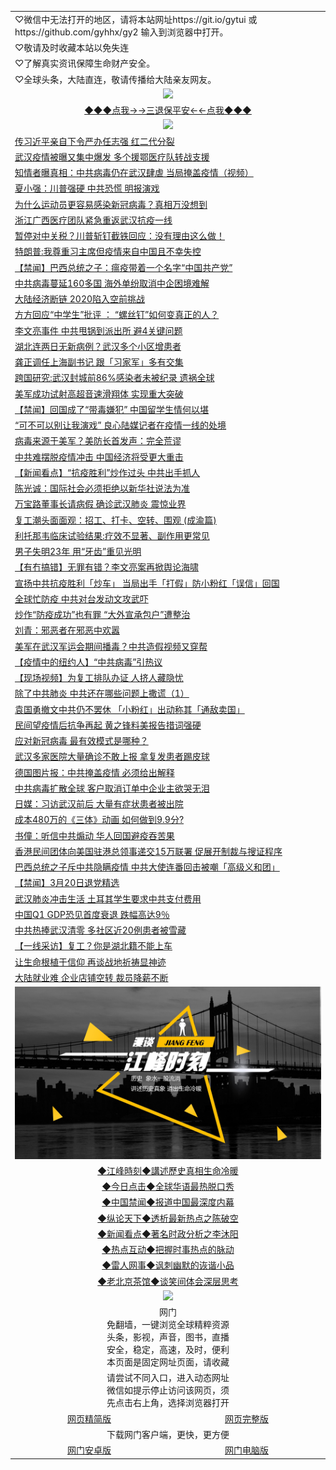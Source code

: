  <table>
<tr>
<td colspan="2" align=left>
♡微信中无法打开的地区，请将本站网址https://git.io/gytui 或 https://github.com/gyhhx/gy2 输入到浏览器中打开。 
 </td>
</tr>
 <tr>
 <td colspan="2" align=left>
♡敬请及时收藏本站以免失连
  <tr>
<td colspan="2" align=left>
♡了解真实资讯保障生命财产安全。
 </td>
   <tr>
<td colspan="2" align=left>
♡全球头条，大陆直连，敬请传播给大陆亲友网友。
 </td>
</tr>

</td>
 </tr>
  <tr>
    <td colspan="2" align=center><img src="https://github.com/gyhhx/image-upload/blob/master/3t%20(1).jpg"></td>
 </tr>
 <tr><td colspan="2" align="center"><a href="https://xfine.casa/oo.aspx?name=ogQuit&key=exgxucyqmkwgvwch&from=gy">◆◆◆点我→→三退保平安←←点我◆◆◆</a></td></tr>
  <tr>
    <td colspan="2" align=center><img src="https://cdn.jsdelivr.net/gh/gyoupiodf/im1/%E7%BD%91%E9%97%A8%E6%96%B0%E9%97%BB1.jpg"></td>
 </tr>
<tr><td colspan="2" align="left"><a href="https://xfine.casa/oo.aspx?name=c1146159&key=exgxucyqmkwgvwch&from=gy">传习近平亲自下令严办任志强 红二代分裂</a></td></tr>
<tr><td colspan="2" align="left"><a href="https://xfine.casa/oo.aspx?name=c1146250&key=exgxucyqmkwgvwch&from=gy">武汉疫情被曝又集中爆发 多个援鄂医疗队转战支援</a></td></tr>
<tr><td colspan="2" align="left"><a href="https://xfine.casa/oo.aspx?name=c1146150&key=exgxucyqmkwgvwch&from=gy">知情者曝真相：中共病毒仍在武汉肆虐 当局掩盖疫情（视频）</a></td></tr>
<tr><td colspan="2" align="left"><a href="https://xfine.casa/oo.aspx?name=c1146246&key=exgxucyqmkwgvwch&from=gy">夏小强：川普强硬 中共恐慌 明报演戏</a></td></tr>
<tr><td colspan="2" align="left"><a href="https://xfine.casa/oo.aspx?name=c1146214&key=exgxucyqmkwgvwch&from=gy">为什么运动员更容易感染新冠病毒？真相万没想到</a></td></tr>
<tr><td colspan="2" align="left"><a href="https://xfine.casa/oo.aspx?name=c1146186&key=exgxucyqmkwgvwch&from=gy">浙江广西医疗团队紧急重返武汉抗疫一线</a></td></tr>
<tr><td colspan="2" align="left"><a href="https://xfine.casa/oo.aspx?name=c1146156&key=exgxucyqmkwgvwch&from=gy">暂停对中关税？川普斩钉截铁回应：没有理由这么做！</a></td></tr>
<tr><td colspan="2" align="left"><a href="https://xfine.casa/oo.aspx?name=c1146258&key=exgxucyqmkwgvwch&from=gy">特朗普:我尊重习主席但疫情来自中国且不幸失控</a></td></tr>
<tr><td colspan="2" align="left"><a href="https://xfine.casa/oo.aspx?name=c1146249&key=exgxucyqmkwgvwch&from=gy">【禁闻】巴西总统之子：瘟疫带着一个名字“中国共产党”</a></td></tr>
<tr><td colspan="2" align="left"><a href="https://xfine.casa/oo.aspx?name=c1146221&key=exgxucyqmkwgvwch&from=gy">中共病毒蔓延160多国 海外单纷取消中企困境难解</a></td></tr>
<tr><td colspan="2" align="left"><a href="https://xfine.casa/oo.aspx?name=c1146160&key=exgxucyqmkwgvwch&from=gy">大陆经济断链 2020陷入空前挑战</a></td></tr>
<tr><td colspan="2" align="left"><a href="https://xfine.casa/oo.aspx?name=c1146235&key=exgxucyqmkwgvwch&from=gy">方方回应“中学生”批评 ：­­ “螺丝钉”如何变真正的人？</a></td></tr>
<tr><td colspan="2" align="left"><a href="https://xfine.casa/oo.aspx?name=c1146220&key=exgxucyqmkwgvwch&from=gy">李文亮事件 中共甩锅到派出所 避4关键问题</a></td></tr>
<tr><td colspan="2" align="left"><a href="https://xfine.casa/oo.aspx?name=c1146149&key=exgxucyqmkwgvwch&from=gy">湖北连两日无新病例？武汉多个小区增患者</a></td></tr>
<tr><td colspan="2" align="left"><a href="https://xfine.casa/oo.aspx?name=c1146254&key=exgxucyqmkwgvwch&from=gy">龚正调任上海副书记 跟「习家军」多有交集</a></td></tr>
<tr><td colspan="2" align="left"><a href="https://xfine.casa/oo.aspx?name=c1146248&key=exgxucyqmkwgvwch&from=gy">跨国研究:武汉封城前86%感染者未被纪录 遗祸全球</a></td></tr>
<tr><td colspan="2" align="left"><a href="https://xfine.casa/oo.aspx?name=c1146259&key=exgxucyqmkwgvwch&from=gy">美军成功试射高超音速滑翔体 实现重大突破</a></td></tr>
<tr><td colspan="2" align="left"><a href="https://xfine.casa/oo.aspx?name=c1146247&key=exgxucyqmkwgvwch&from=gy">【禁闻】回国成了“带毒嫌犯” 中国留学生情何以堪</a></td></tr>
<tr><td colspan="2" align="left"><a href="https://xfine.casa/oo.aspx?name=c1146161&key=exgxucyqmkwgvwch&from=gy">“可不可以别让我演戏” 良心陆媒记者在疫情一线的处境</a></td></tr>
<tr><td colspan="2" align="left"><a href="https://xfine.casa/oo.aspx?name=c1146146&key=exgxucyqmkwgvwch&from=gy">病毒来源于美军？美防长首发声：完全荒谬</a></td></tr>
<tr><td colspan="2" align="left"><a href="https://xfine.casa/oo.aspx?name=c1146148&key=exgxucyqmkwgvwch&from=gy">中共难摆脱疫情冲击 中国经济将受更大重击</a></td></tr>
<tr><td colspan="2" align="left"><a href="https://xfine.casa/oo.aspx?name=c1146203&key=exgxucyqmkwgvwch&from=gy">【新闻看点】“抗疫胜利”炒作过头 中共出手抓人</a></td></tr>
<tr><td colspan="2" align="left"><a href="https://xfine.casa/oo.aspx?name=c1146205&key=exgxucyqmkwgvwch&from=gy">陈光诚：国际社会必须拒绝以新华社说法为准</a></td></tr>
<tr><td colspan="2" align="left"><a href="https://xfine.casa/oo.aspx?name=c1146176&key=exgxucyqmkwgvwch&from=gy">万宝路董事长请病假 确诊武汉肺炎 震惊业界</a></td></tr>
<tr><td colspan="2" align="left"><a href="https://xfine.casa/oo.aspx?name=c1146229&key=exgxucyqmkwgvwch&from=gy">复工潮头面面观：招工、打卡、空转、围观 (成渝篇)</a></td></tr>
<tr><td colspan="2" align="left"><a href="https://xfine.casa/oo.aspx?name=c1146215&key=exgxucyqmkwgvwch&from=gy">利托那韦临床试验结果:疗效不显著、副作用更常见</a></td></tr>
<tr><td colspan="2" align="left"><a href="https://xfine.casa/oo.aspx?name=c1146213&key=exgxucyqmkwgvwch&from=gy">男子失明23年 用“牙齿”重见光明</a></td></tr>
<tr><td colspan="2" align="left"><a href="https://xfine.casa/oo.aspx?name=c1146185&key=exgxucyqmkwgvwch&from=gy">【有冇搞错】无罪有错？李文亮案再掀舆论海啸</a></td></tr>
<tr><td colspan="2" align="left"><a href="https://xfine.casa/oo.aspx?name=c1146260&key=exgxucyqmkwgvwch&from=gy">宣扬中共抗疫胜利「炒车」 当局出手「打假」防小粉红「误信」回国</a></td></tr>
<tr><td colspan="2" align="left"><a href="https://xfine.casa/oo.aspx?name=c1146231&key=exgxucyqmkwgvwch&from=gy">全球忙防疫 中共对台发动文攻武吓</a></td></tr>
<tr><td colspan="2" align="left"><a href="https://xfine.casa/oo.aspx?name=c1146188&key=exgxucyqmkwgvwch&from=gy">炒作“防疫成功”也有罪 “大外宣承包户”遭整治</a></td></tr>
<tr><td colspan="2" align="left"><a href="https://xfine.casa/oo.aspx?name=c1146206&key=exgxucyqmkwgvwch&from=gy">刘青：邪恶者在邪恶中欢嚣</a></td></tr>
<tr><td colspan="2" align="left"><a href="https://xfine.casa/oo.aspx?name=c1146162&key=exgxucyqmkwgvwch&from=gy">美军在武汉军运会期间播毒？中共造假视频又穿帮</a></td></tr>
<tr><td colspan="2" align="left"><a href="https://xfine.casa/oo.aspx?name=c1146243&key=exgxucyqmkwgvwch&from=gy">【疫情中的纽约人】“中共病毒”引热议</a></td></tr>
<tr><td colspan="2" align="left"><a href="https://xfine.casa/oo.aspx?name=c1146244&key=exgxucyqmkwgvwch&from=gy">【现场视频】为复工排队办证 人挤人藏隐忧</a></td></tr>
<tr><td colspan="2" align="left"><a href="https://xfine.casa/oo.aspx?name=c1146242&key=exgxucyqmkwgvwch&from=gy">除了中共肺炎 中共还在哪些问题上撒谎（1）</a></td></tr>
<tr><td colspan="2" align="left"><a href="https://xfine.casa/oo.aspx?name=c1146257&key=exgxucyqmkwgvwch&from=gy">袁国勇撤文中共仍不罢休 「小粉红」出动称其「通敌卖国」</a></td></tr>
<tr><td colspan="2" align="left"><a href="https://xfine.casa/oo.aspx?name=c1146252&key=exgxucyqmkwgvwch&from=gy">民间望疫情后抗争再起 黄之锋料美报告措词强硬</a></td></tr>
<tr><td colspan="2" align="left"><a href="https://xfine.casa/oo.aspx?name=c1146228&key=exgxucyqmkwgvwch&from=gy">应对新冠病毒 最有效模式是哪种？</a></td></tr>
<tr><td colspan="2" align="left"><a href="https://xfine.casa/oo.aspx?name=c1146222&key=exgxucyqmkwgvwch&from=gy">武汉多家医院大量确诊不敢上报 拿复发患者踢皮球</a></td></tr>
<tr><td colspan="2" align="left"><a href="https://xfine.casa/oo.aspx?name=c1146158&key=exgxucyqmkwgvwch&from=gy">德国图片报：中共掩盖疫情 必须给出解释</a></td></tr>
<tr><td colspan="2" align="left"><a href="https://xfine.casa/oo.aspx?name=c1146230&key=exgxucyqmkwgvwch&from=gy">中共病毒扩散全球 客户取消订单中企业主欲哭无泪</a></td></tr>
<tr><td colspan="2" align="left"><a href="https://xfine.casa/oo.aspx?name=c1145672&key=exgxucyqmkwgvwch&from=gy">日媒：习访武汉前后 大量有症状患者被出院</a></td></tr>
<tr><td colspan="2" align="left"><a href="https://xfine.casa/oo.aspx?name=c1146216&key=exgxucyqmkwgvwch&from=gy">成本480万的《三体》动画 如何做到9.9分?</a></td></tr>
<tr><td colspan="2" align="left"><a href="https://xfine.casa/oo.aspx?name=c1146207&key=exgxucyqmkwgvwch&from=gy">书僮：听信中共煽动 华人回国避疫吞苦果</a></td></tr>
<tr><td colspan="2" align="left"><a href="https://xfine.casa/oo.aspx?name=c1146226&key=exgxucyqmkwgvwch&from=gy">香港民间团体向美国驻港总领事递交15万联署 促展开制裁与搜证程序</a></td></tr>
<tr><td colspan="2" align="left"><a href="https://xfine.casa/oo.aspx?name=c1146253&key=exgxucyqmkwgvwch&from=gy">巴西总统之子斥中共隐瞒疫情 中共大使连番回击被嘲「高级义和团」</a></td></tr>
<tr><td colspan="2" align="left"><a href="https://xfine.casa/oo.aspx?name=c1146245&key=exgxucyqmkwgvwch&from=gy">【禁闻】3月20日退党精选</a></td></tr>
<tr><td colspan="2" align="left"><a href="https://xfine.casa/oo.aspx?name=c1146192&key=exgxucyqmkwgvwch&from=gy">武汉肺炎冲击生活 土耳其学生要求中共支付费用</a></td></tr>
<tr><td colspan="2" align="left"><a href="https://xfine.casa/oo.aspx?name=c1146157&key=exgxucyqmkwgvwch&from=gy">中国Q1 GDP恐见首度衰退 跌幅高达9％</a></td></tr>
<tr><td colspan="2" align="left"><a href="https://xfine.casa/oo.aspx?name=c1146262&key=exgxucyqmkwgvwch&from=gy">中共热捧武汉清零 多社区近20例患者被雪藏</a></td></tr>
<tr><td colspan="2" align="left"><a href="https://xfine.casa/oo.aspx?name=c1146184&key=exgxucyqmkwgvwch&from=gy">【一线采访】复工？你是湖北籍不能上车</a></td></tr>
<tr><td colspan="2" align="left"><a href="https://xfine.casa/oo.aspx?name=c1146187&key=exgxucyqmkwgvwch&from=gy">让生命根植于信仰 再谈战地祈祷显神迹</a></td></tr>
<tr><td colspan="2" align="left"><a href="https://xfine.casa/oo.aspx?name=c1146183&key=exgxucyqmkwgvwch&from=gy">大陆就业难 企业店铺空转 裁员降薪不断</a></td></tr>
 
 <tr>
   <td colspan="2" align=center><img src="https://github.com/gyoupiodf/im1/blob/master/jf-1.jpg"></td>
  </tr>
   <tr>
   <td colspan="2" align=center> 
<a href="https://xfine.casa/oo.aspx?name=c922850&key=exgxucyqmkwgvwch&from=gy&tag=9877">◆江峰時刻◆講述歷史真相生命冷暖</a><br/>
    </td>
  </tr>
   <tr>
   <td colspan="2" align=center> 
<a href="https://xfine.casa/oo.aspx?name=c816850&key=exgxucyqmkwgvwch&from=gy&tag=9877">◆今日点击◆全球华语最热脱口秀</a><br/>
    </td>
  </tr>
  <tr>
  <td colspan="2" align=center>
<a href="https://xfine.casa/oo.aspx?name=c816860&key=exgxucyqmkwgvwch&from=gy&tag=99733110">◆中国禁闻◆报道中国最深度内幕</a><br/>
   </tr>
  <tr>
     <td colspan="2" align=center>
<a href="https://xfine.casa/oo.aspx?name=c816855&key=exgxucyqmkwgvwch&from=gy&tag=997110">◆纵论天下◆透析最新热点之陈破空</a><br/>
   </tr>
   <tr>
      <td colspan="2" align=center>
<a href="https://xfine.casa/oo.aspx?name=c838308&key=exgxucyqmkwgvwch&from=gy&tag=9973110">◆新闻看点◆著名时政分析之李沐阳</a><br/>
   </tr>
   <tr>
     <td colspan="2" align=center>
<a href="https://xfine.casa/oo.aspx?name=c816852&key=exgxucyqmkwgvwch&from=gy&tag=9733110">◆热点互动◆把握时事热点的脉动</a><br/>
   </tr>
   <tr>
      <td colspan="2" align=center>
<a href="https://xfine.casa/oo.aspx?name=c816694&key=exgxucyqmkwgvwch&from=gy&tag=93310">◆雷人网事◆讽刺幽默的诙谐小品</a><br/>
   </tr>
   <tr>
    <td colspan="2" align=center>
<a href="https://xfine.casa/oo.aspx?name=c816650&key=exgxucyqmkwgvwch&from=gy&tag=9973110">◆老北京茶馆◆谈笑间体会深层思考</a><br/>
   </tr>
 <tr>
    <td colspan="2" align="center"><img src="https://gitlab.com/ogate2/up/raw/master/_/oGate65.jpg"/></td>
  </tr>
  <tr>
    <td colspan="2" align="center">网门<br/>免翻墙，一键浏览全球精粹资源<br/>头条，影视，声音，图书，直播<br/>安全，稳定，高速，及时，便利<br/>本页面是固定网址页面，请收藏</td>
  <tr>
  <tr>
    <td colspan="2" align="center">请尝试不同入口，进入动态网址<br/>微信如提示停止访问该网页，须<br/>先点击右上角，选择浏览器打开</td>
  <tr>  
  <tr>
    <td align="center"><a href="https://gitcdn.xyz/repo/otiny/up/master/show002.htm">网页精简版</a></td>
    <td align="center"><a href="https://gitcdn.xyz/repo/otiny/up/master/show001.htm">网页完整版</a></td>
  </tr>
  <tr>
    <td colspan="2" align="center">下载网门客户端，更快，更方便</td>
  <tr>
  <tr>
    <td align="center"><a href="https://raw.githubusercontent.com/opipe/up/master/oGatea.apk">网门安卓版</a></td>
    <td align="center"><a href="https://raw.githubusercontent.com/opipe/up/master/oGate.zip">网门电脑版</a></td>
  </tr>
</table>
